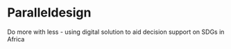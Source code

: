 # Paralleldesign

Do more with less - using digital solution to aid decision support on SDGs in Africa
